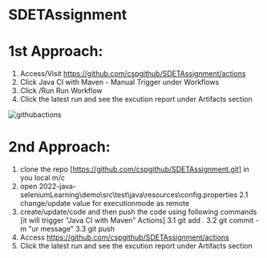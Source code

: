 # SDETAssignment

# 1st Approach:
1. Access/Visit https://github.com/cspgithub/SDETAssignment/actions
2. Click Java CI with Maven - Manual Trigger under Workflows
3. Click /Run Run Workflow
4. Click the latest run and see the excution report under Artifacts section

![githubactions](https://user-images.githubusercontent.com/28858542/166144072-32a471af-5754-481d-9d84-39c4da10f968.PNG)



# 2nd Approach:

1. clone the repo [https://github.com/cspgithub/SDETAssignment.git] in you local m/c
2. open 2022-java-seleniumLearning\demo\src\test\java\resources\config.properties
   2.1 change/update value for executionmode as remote
3. create/update/code and then push the code using following commands [it will trigger  "Java CI with Maven" Actions]
   3.1 git add .
   3.2 git commit -m "ur message"
   3.3 git push
4. Access https://github.com/cspgithub/SDETAssignment/actions
5. Click the latest run and see the excution report under Artifacts section

